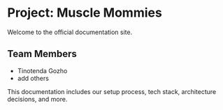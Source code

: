 # Project: Muscle Mommies

Welcome to the official documentation site.

## Team Members

- Tinotenda Gozho
- add others

This documentation includes our setup process, tech stack, architecture decisions, and more.
